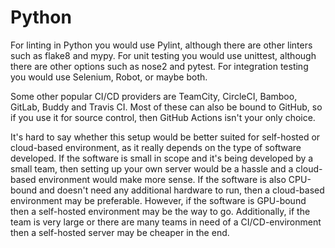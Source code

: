 # Python

For linting in Python you would use Pylint, although there are other linters such as flake8 and mypy. For unit testing you would use unittest, although there are other options such as nose2 and pytest. For integration testing you would use Selenium, Robot, or maybe both.

Some other popular CI/CD providers are TeamCity, CircleCI, Bamboo, GitLab, Buddy and Travis CI. Most of these can also be bound to GitHub, so if you use it for source control, then GitHub Actions isn't your only choice.

It's hard to say whether this setup would be better suited for self-hosted or cloud-based environment, as it really depends on the type of software developed. If the software is small in scope and it's being developed by a small team, then setting up your own server would be a hassle and a cloud-based environment would make more sense. If the software is also CPU-bound and doesn't need any additional hardware to run, then a cloud-based environment may be preferable. However, if the software is GPU-bound then a self-hosted environment may be the way to go. Additionally, if the team is very large or there are many teams in need of a CI/CD-environment then a self-hosted server may be cheaper in the end.